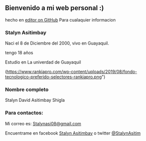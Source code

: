 ## Bienvenido a mi web personal :)
hecho en [editor on GitHub](https://github.com/Stalynasity/WedAsity/edit/master/README.md) Para cualaquier informacion



### Stalyn Asitimbay

Naci el 8 de Diciembre del 2000, vivo en Guayaquil.

tengo 18 años

Estudio en La univerdad de Guayaquil 

(https://www.rankiapro.com/wp-content/uploads/2019/08/fondo-tecnologico-preferido-selectores-rankiapro.png")



### Nombre completo 

Stalyn David Asitimbay Shigla


### Para contactos:

Mi correo es: Stalynasi08@gmail.com 

Encuentrame en facebook [Stalyn Asitimbay](https://www.facebook.com/stalyn.asitimbay.5) o twitter [@StalynAsitim](https://twitter.com/StalynAsitim)
